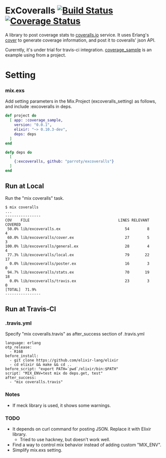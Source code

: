 ExCoveralls [![Build Status](https://secure.travis-ci.org/parroty/excoveralls.png?branch=master "Build Status")](http://travis-ci.org/parroty/excoveralls) [![Coverage Status](https://coveralls.io/repos/parroty/excoveralls/badge.png?branch=master)](https://coveralls.io/r/parroty/excoveralls?branch=master)
============

A library to post coverage stats to [coveralls.io](https://coveralls.io/) service.
It uses Erlang's [cover](http://www.erlang.org/doc/man/cover.html) to generate coverage information, and post it to coveralls' json API.

Curerntly, it's under trial for travis-ci integration. [coverage_sample](https://github.com/parroty/coverage_sample) is an example using from a project.

# Setting
### mix.exs
Add setting parameters in the Mix.Project (excoveralls_setting) as follows, and include :excoveralls in deps.

```elixir
def project do
  [ app: :coverage_sample,
    version: "0.0.1",
    elixir: "~> 0.10.3-dev",
    deps: deps
  ]
end

defp deps do
  [
    {:excoveralls, github: "parroty/excoveralls"}
  ]
end
```

## Run at Local
Run the "mix coveralls" task.

```
$ mix coveralls
...
----------------
COV    FILE                                        LINES RELEVANT  COVERED
 50.0% lib/excoveralls.ex                             54        8        4
 60.0% lib/excoveralls/cover.ex                       27        5        3
100.0% lib/excoveralls/general.ex                     28        4        4
 77.3% lib/excoveralls/local.ex                       79       22       17
  0.0% lib/excoveralls/poster.ex                      16        3        0
 94.7% lib/excoveralls/stats.ex                       70       19       18
  0.0% lib/excoveralls/travis.ex                      23        3        0
[TOTAL]  71.9%
----------------
```


## Run at Travis-CI
### .travis.yml
Specify "mix coveralls.travis" as after_success section of .travis.yml

```
language: erlang
otp_release:
  - R16B
before_install:
  - git clone https://github.com/elixir-lang/elixir
  - cd elixir && make && cd ..
before_script: "export PATH=`pwd`/elixir/bin:$PATH"
script: "MIX_ENV=test mix do deps.get, test"
after_success:
  - "mix coveralls.travis"
```

### Notes
- If meck library is used, it shows some warnings.

### TODO
- It depends on curl command for posting JSON. Replace it with Elixir library.
  - Tried to use hackney, but doesn't work well.
- Find a way to control mix behavior instead of adding custom "MIX_ENV".
- Simplify mix.exs setting.
